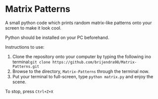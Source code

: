 # Matrix Patterns
A small python code which prints random matrix-like patterns onto your screen to make it look cool.


Python should be installed on your PC beforehand.


Instructions to use:</br>
1. Clone the repository onto your computer by typing the following ino terminal:`git clone https://github.com/brijendra98/Matrix-Patterns.git`  </br>
2. Browse to the directory, `Matrix-Patterns` through the terminal now. </br>
3. Put your terminal to full-screen, type `python matrix.py` and enjoy the scene.


To stop, press `Ctrl+Z+X`
